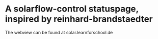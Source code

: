 # A solarflow-control statuspage, inspired by reinhard-brandstaedter
The webview can be found at solar.learnforschool.de
